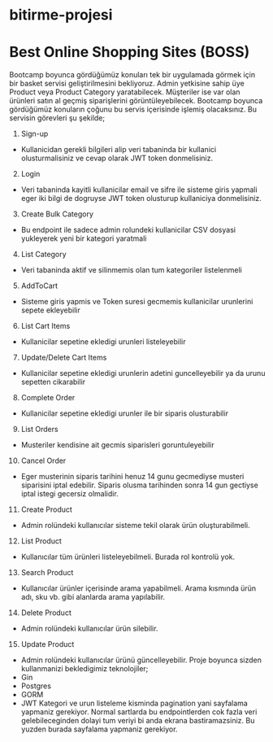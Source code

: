 # bitirme-projesi

# Best Online Shopping Sites (BOSS)
Bootcamp boyunca gördüğümüz konuları tek bir uygulamada görmek için bir basket servisi
geliştirilmesini bekliyoruz.
Admin yetkisine sahip üye Product veya Product Category yaratabilecek.
Müşteriler ise var olan ürünleri satın al geçmiş siparişlerini görüntüleyebilecek.
Bootcamp boyunca gördüğümüz konuların çoğunu bu servis içerisinde işlemiş olacaksınız.
Bu servisin görevleri şu şekilde;
1. Sign-up
- Kullanicidan gerekli bilgileri alip veri tabaninda bir kullanici olusturmalisiniz ve
cevap olarak JWT token donmelisiniz.
2. Login
- Veri tabaninda kayitli kullanicilar email ve sifre ile sisteme giris yapmali eger iki
bilgi de dogruyse JWT token olusturup kullaniciya donmelisiniz.
3. Create Bulk Category
- Bu endpoint ile sadece admin rolundeki kullanicilar CSV dosyasi yukleyerek yeni
bir kategori yaratmali
4. List Category
- Veri tabaninda aktif ve silinmemis olan tum kategoriler listelenmeli
5. AddToCart
- Sisteme giris yapmis ve Token suresi gecmemis kullanicilar urunlerini sepete
ekleyebilir
6. List Cart Items
- Kullanicilar sepetine ekledigi urunleri listeleyebilir
7. Update/Delete Cart Items
- Kullanicilar sepetine ekledigi urunlerin adetini guncelleyebilir ya da urunu
sepetten cikarabilir
8. Complete Order
- Kullanicilar sepetine ekledigi urunler ile bir siparis olusturabilir
9. List Orders
- Musteriler kendisine ait gecmis siparisleri goruntuleyebilir
10. Cancel Order
- Eger musterinin siparis tarihini henuz 14 gunu gecmediyse musteri siparisini iptal
edebilir. Siparis olusma tarihinden sonra 14 gun gectiyse iptal istegi gecersiz olmalidir.
11. Create Product
- Admin rolündeki kullanıcılar sisteme tekil olarak ürün oluşturabilmeli.
12. List Product
- Kullanıcılar tüm ürünleri listeleyebilmeli. Burada rol kontrolü yok.
13. Search Product 
- Kullanıcılar ürünler içerisinde arama yapabilmeli. Arama kısmında ürün adı, sku
vb. gibi alanlarda arama yapılabilir.
14. Delete Product
- Admin rolündeki kullanıcılar ürün silebilir.
15. Update Product
- Admin rolündeki kullanıcılar ürünü güncelleyebilir.
Proje boyunca sizden kullanmanizi bekledigimiz teknolojiler;
- Gin
- Postgres
- GORM
- JWT
Kategori ve urun listeleme kisminda pagination yani sayfalama yapmaniz gerekiyor. Normal
sartlarda bu endpointlerden cok fazla veri gelebileceginden dolayi tum veriyi bi anda ekrana
bastiramazsiniz. Bu yuzden burada sayfalama yapmaniz gerekiyor.
